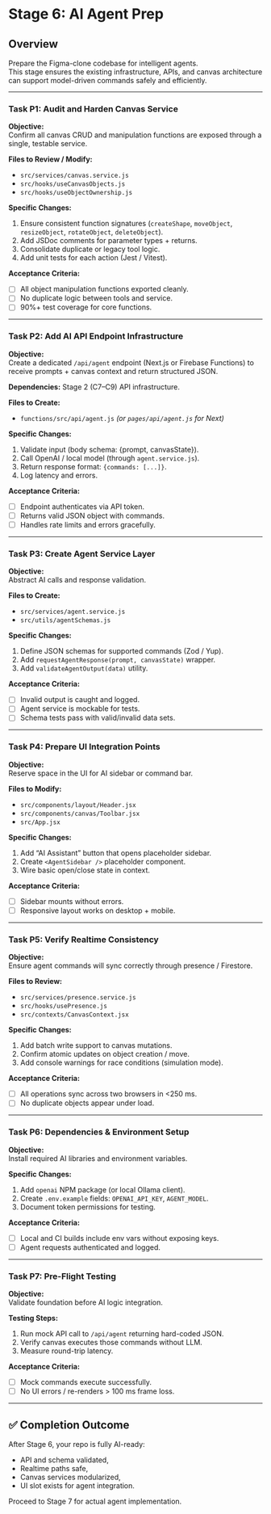# Stage 6: AI Agent Prep

## Overview
Prepare the Figma-clone codebase for intelligent agents.  
This stage ensures the existing infrastructure, APIs, and canvas architecture can support model-driven commands safely and efficiently.

---

### Task P1: Audit and Harden Canvas Service
**Objective:**  
Confirm all canvas CRUD and manipulation functions are exposed through a single, testable service.

**Files to Review / Modify:**  
- `src/services/canvas.service.js`  
- `src/hooks/useCanvasObjects.js`  
- `src/hooks/useObjectOwnership.js`

**Specific Changes:**  
1. Ensure consistent function signatures (`createShape`, `moveObject`, `resizeObject`, `rotateObject`, `deleteObject`).  
2. Add JSDoc comments for parameter types + returns.  
3. Consolidate duplicate or legacy tool logic.  
4. Add unit tests for each action (Jest / Vitest).  

**Acceptance Criteria:**  
- [ ] All object manipulation functions exported cleanly.  
- [ ] No duplicate logic between tools and service.  
- [ ] 90%+ test coverage for core functions.

---

### Task P2: Add AI API Endpoint Infrastructure
**Objective:**  
Create a dedicated `/api/agent` endpoint (Next.js or Firebase Functions) to receive prompts + canvas context and return structured JSON.

**Dependencies:** Stage 2 (C7–C9) API infrastructure.  

**Files to Create:**  
- `functions/src/api/agent.js` *(or `pages/api/agent.js` for Next)*  

**Specific Changes:**  
1. Validate input (body schema: {prompt, canvasState}).  
2. Call OpenAI / local model (through `agent.service.js`).  
3. Return response format: `{commands: [...]}`.  
4. Log latency and errors.  

**Acceptance Criteria:**  
- [ ] Endpoint authenticates via API token.  
- [ ] Returns valid JSON object with commands.  
- [ ] Handles rate limits and errors gracefully.

---

### Task P3: Create Agent Service Layer
**Objective:**  
Abstract AI calls and response validation.

**Files to Create:**  
- `src/services/agent.service.js`  
- `src/utils/agentSchemas.js`

**Specific Changes:**  
1. Define JSON schemas for supported commands (Zod / Yup).  
2. Add `requestAgentResponse(prompt, canvasState)` wrapper.  
3. Add `validateAgentOutput(data)` utility.  

**Acceptance Criteria:**  
- [ ] Invalid output is caught and logged.  
- [ ] Agent service is mockable for tests.  
- [ ] Schema tests pass with valid/invalid data sets.

---

### Task P4: Prepare UI Integration Points
**Objective:**  
Reserve space in the UI for AI sidebar or command bar.

**Files to Modify:**  
- `src/components/layout/Header.jsx`  
- `src/components/canvas/Toolbar.jsx`  
- `src/App.jsx`

**Specific Changes:**  
1. Add “AI Assistant” button that opens placeholder sidebar.  
2. Create `<AgentSidebar />` placeholder component.  
3. Wire basic open/close state in context.  

**Acceptance Criteria:**  
- [ ] Sidebar mounts without errors.  
- [ ] Responsive layout works on desktop + mobile.  

---

### Task P5: Verify Realtime Consistency
**Objective:**  
Ensure agent commands will sync correctly through presence / Firestore.

**Files to Review:**  
- `src/services/presence.service.js`  
- `src/hooks/usePresence.js`  
- `src/contexts/CanvasContext.jsx`

**Specific Changes:**  
1. Add batch write support to canvas mutations.  
2. Confirm atomic updates on object creation / move.  
3. Add console warnings for race conditions (simulation mode).  

**Acceptance Criteria:**  
- [ ] All operations sync across two browsers in <250 ms.  
- [ ] No duplicate objects appear under load.

---

### Task P6: Dependencies & Environment Setup
**Objective:**  
Install required AI libraries and environment variables.

**Specific Changes:**  
1. Add `openai` NPM package (or local Ollama client).  
2. Create `.env.example` fields: `OPENAI_API_KEY`, `AGENT_MODEL`.  
3. Document token permissions for testing.  

**Acceptance Criteria:**  
- [ ] Local and CI builds include env vars without exposing keys.  
- [ ] Agent requests authenticated and logged.

---

### Task P7: Pre-Flight Testing
**Objective:**  
Validate foundation before AI logic integration.

**Testing Steps:**  
1. Run mock API call to `/api/agent` returning hard-coded JSON.  
2. Verify canvas executes those commands without LLM.  
3. Measure round-trip latency.  

**Acceptance Criteria:**  
- [ ] Mock commands execute successfully.  
- [ ] No UI errors / re-renders > 100 ms frame loss.

---

## ✅ Completion Outcome
After Stage 6, your repo is fully AI-ready:  
- API and schema validated,  
- Realtime paths safe,  
- Canvas services modularized,  
- UI slot exists for agent integration.  

Proceed to Stage 7 for actual agent implementation.

